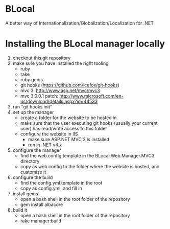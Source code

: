 BLocal
======

A better way of Internationalization/Globalization/Localization for .NET

# Installing the BLocal manager locally

1. checkout this git repository
1. make sure you have installed the right tooling
	* ruby
	* rake
	* ruby gems
	* git hooks (https://github.com/icefox/git-hooks)
	* mvc 3: http://www.asp.net/mvc/mvc3
	* mvc 3.0.0.1 patch: http://www.microsoft.com/en-us/download/details.aspx?id=44533
1. run "git hooks init"
1. set up the manager
	* create a folder for the website to be hosted in
	* make sure that the user executing git hooks (usually your current user) has read/write access to this folder
	* configure the website in IIS
		* make sure ASP.NET MVC 3 is installed
		* run in .NET v4.x
1. configure the manager
	* find the web.config.template in the BLocal.Web.Manager.MVC3 directory
	* copy as web.config to the folder where the website is hosted, and customize it
1. configure the build
	* find the config.yml.template in the root
	* copy as config.yml, and fill in
1. install gems
	* open a bash shell in the root folder of the repository
	* gem install albacore
1. build it
	* open a bash shell in the root folder of the repository
	* rake manager:build
